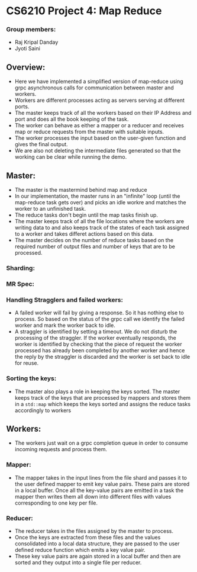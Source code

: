 # CS6210 Project 4: Map Reduce

### Group members:

- Raj Kripal Danday
- Jyoti Saini

## Overview:

- Here we have implemented a simplified version of map-reduce using grpc asynchronous calls for communication between master and workers.
- Workers are different processes acting as servers serving at different ports.
- The master keeps track of all the workers based on their IP Address and port and does all the book keeping of the task.
- The worker can behave as either a mapper or a reducer and receives map or reduce requests from the master with suitable inputs.
- The worker processes the input based on the user-given function and gives the final output.
- We are also not deleting the intermediate files generated so that the working can be clear while running the demo.

## Master:

- The master is the mastermind behind map and reduce
- In our implementation, the master runs in an "infinite" loop (until the map-reduce task gets over) and picks an idle workre and matches the worker to an unfinished task.
- The reduce tasks don't begin until the map tasks finish up.
- The master keeps track of all the file locations where the workers are writing data to and also keeps track of the states of each task assigned to a worker and takes differet actions based on this data.
- The master decides on the number of reduce tasks based on the required number of output files and number of keys that are to be processed.

### Sharding:

### MR Spec:

### Handling Stragglers and failed workers:

- A failed worker will fail by giving a response. So it has nothing else to process. So based on the status of the grpc call we identify the failed worker and mark the worker back to idle.
- A straggler is identified by setting a timeout. We do not disturb the processing of the straggler. If the worker eventually responds, the worker is identified by checking that the piece of request the worker processed has already been completed by another worker and hence the reply by the straggler is discarded and the worker is set back to idle for reuse.

### Sorting the keys:

- The master also plays a role in keeping the keys sorted. The master keeps track of the keys that are processed by mappers and stores them in a ```std::map``` which keeps the keys sorted and assigns the reduce tasks accordingly to workers

## Workers:

- The workers just wait on a grpc completion queue in order to consume incoming requests and process them.

### Mapper:

- The mapper takes in the input lines from the file shard and passes it to the user defined mapper to emit key value pairs. These pairs are stored in a local buffer. Once all the key-value pairs are emitted in a task the mapper then writes them all down into different files with values corresponding to one key per file.

### Reducer:

- The reducer takes in the files assigned by the master to process. 
- Once the keys are extracted from these files and the values consolidated into a local data structure, they are passed to the user defined reduce function which emits a key value pair.
- These key value pairs are again stored in a local buffer and then are sorted and they output into a single file per reducer.


